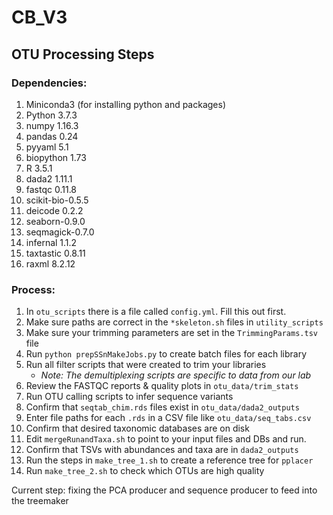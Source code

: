 # CB_V3

## OTU Processing Steps

### Dependencies:

1. Miniconda3 (for installing python and packages)
2. Python 3.7.3
3. numpy 1.16.3
4. pandas 0.24
5. pyyaml 5.1
6. biopython 1.73
7. R 3.5.1
8. dada2 1.11.1
9. fastqc 0.11.8
10. scikit-bio-0.5.5
11. deicode 0.2.2
12. seaborn-0.9.0
13. seqmagick-0.7.0
14. infernal 1.1.2
15. taxtastic 0.8.11
16. raxml 8.2.12



### Process:

1. In `otu_scripts` there is a file called `config.yml`. Fill this out first.
2. Make sure paths are correct in the `*skeleton.sh` files in `utility_scripts`
3. Make sure your trimming parameters are set in the `TrimmingParams.tsv` file
4. Run `python prepSSnMakeJobs.py` to create batch files for each library
5. Run all filter scripts that were created to trim your libraries
	* _Note: The demultiplexing scripts are specific to data from our lab_
6. Review the FASTQC reports & quality plots in `otu_data/trim_stats`
7. Run OTU calling scripts to infer sequence variants
8. Confirm that `seqtab_chim.rds` files exist in `otu_data/dada2_outputs`
9. Enter file paths for each `.rds` in a CSV file like `otu_data/seq_tabs.csv`
10. Confirm that desired taxonomic databases are on disk
11. Edit `mergeRunandTaxa.sh` to point to your input files and DBs and run.
12. Confirm that TSVs with abundances and taxa are in `dada2_outputs`
13. Run the steps in `make_tree_1.sh` to create a reference tree for `pplacer`
14. Run `make_tree_2.sh` to check which OTUs are high quality

Current step: fixing the PCA producer and sequence producer to feed into the treemaker